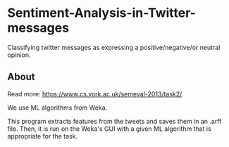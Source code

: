 # Sentiment-Analysis-in-Twitter-messages
Classifying twitter messages as expressing a positive/negative/or neutral opinion.

## About 

Read more: https://www.cs.york.ac.uk/semeval-2013/task2/

We use ML algorithms from Weka.

This program extracts features from the tweets and saves them in an .arff file. Then,
it is run on the Weka's GUI with a given ML algorithm that is appropriate for the task.
